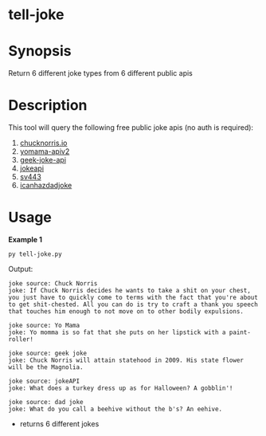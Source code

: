 # tell-joke

# Synopsis

Return 6 different joke types from 6 different public apis

# Description

This tool will query the following free public joke apis (no auth is required):

1. [chucknorris.io](https://api.chucknorris.io/)
2. [yomama-apiv2](https://github.com/beanboi7/yomomma-apiv2)
3. [geek-joke-api](https://github.com/sameerkumar18/geek-joke-api)
4. [jokeapi](https://sv443.net/jokeapi/v2/)
5. [sv443](https://sv443.net/jokeapi/v2/)
6. [icanhazdadjoke](https://icanhazdadjoke.com/api)

# Usage
**Example 1**

`py tell-joke.py`

Output:
```
joke source: Chuck Norris
joke: If Chuck Norris decides he wants to take a shit on your chest, you just have to quickly come to terms with the fact that you're about to get shit-chested. All you can do is try to craft a thank you speech that touches him enough to not move on to other bodily expulsions.

joke source: Yo Mama
joke: Yo momma is so fat that she puts on her lipstick with a paint-roller!

joke source: geek joke
joke: Chuck Norris will attain statehood in 2009. His state flower will be the Magnolia.

joke source: jokeAPI
joke: What does a turkey dress up as for Halloween? A gobblin'!

joke source: dad joke
joke: What do you call a beehive without the b's? An eehive.

```


- returns 6 different jokes


